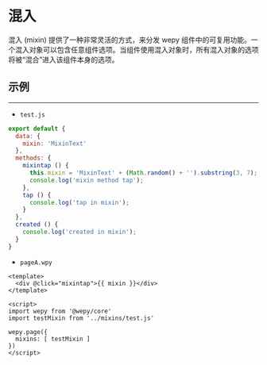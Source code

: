 # 混入

混入 (mixin) 提供了一种非常灵活的方式，来分发 wepy 组件中的可复用功能。一个混入对象可以包含任意组件选项。当组件使用混入对象时，所有混入对象的选项将被“混合”进入该组件本身的选项。

## 示例

---
- ```test.js```

```javascript
export default {
  data: {
    mixin: 'MixinText'
  },
  methods: {
    mixintap () {
      this.mixin = 'MixinText' + (Math.random() + '').substring(3, 7);
      console.log('mixin method tap');
    },
    tap () {
      console.log('tap in mixin');
    }
  },
  created () {
    console.log('created in mixin');
  }
}

```

- ```pageA.wpy```

```vue
<template>
  <div @click="mixintap">{{ mixin }}</div>
</template>

<script>
import wepy from '@wepy/core'
import testMixin from '../mixins/test.js'

wepy.page({
  mixins: [ testMixin ]
})
</script>
```